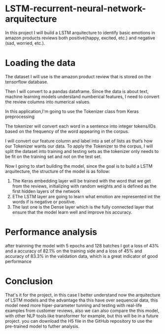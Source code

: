 # LSTM-recurrent-neural-network-arquitecture
In this project I will build a LSTM arquitecture to identify basic emotions in amazon products reviews both positive(happy, excited, etc.) and negative (sad, worried, etc.).
# Loading the data
The dataset I will use is the amazon product review that is stored on the tensorflow database.

Then I will convert to a pandas dataframe.
Since the data is about text, machine learning models understand numberical features, I need to convert the review columns into numerical values.

In this application,I'm going to use the Tokenizer class from Keras preprocessing

The tokenizer will convert each word in a sentence into integer tokens/IDs based on the frequency of the word appearing in the corpus.

I will convert our feature column and label into a set of lists as that’s how our Tokenizer wants our data. To apply the Tokenizer to the corpus, I will split the dataset into training and testing sets as the tokenizer only needs to be fit on the training set and not on the test set.

Now I going to start building the model, since the goal is to build a LSTM arquitecture, the structure of the model is as follow:

1.  The Keras embedding layer will be trained with the word that we get from the reviews, initializing with random weights and is defined as the first hidden layers of the network
2.   EThe LSTM layer are going to learn what emotion are represented int the words if is negative or positive.
3.   The last one is the Dense layer which is the fully connected layer that ensure that the model learn well and improve his accuracy.

# **Performance analysis**

after trainning the model with 5 epochs and 128 batches I got a loss of 43% and a accuracy of 82.1% on the training side and a loss of 45%  and accuracy of 83.3% in the validation data, which is a great indicator of good performance

# **Conclusion**

That's it for the project, in this case I better understand now the arquitecture of LSTM models and the advantage tha this have over sequencial data, this model need more hiper-parameter tunning and testing with real-life examples from customer reviews, also we can also compare the this model, with other NLP tools like transformer for example, but this will be in a future project. you can download the H5 file in the GitHub repository to use the pre-trained model to futher analysis.
